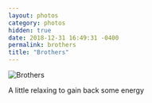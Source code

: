 ```yaml
---
layout: photos
category: photos
hidden: true
date: 2018-12-31 16:49:31 -0400
permalink: brothers
title: "Brothers"
---
```


![Brothers](http://jonkit.ca/cdn/photos/2018-12-31-brothers.jpeg)

A little relaxing to gain back some energy
